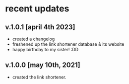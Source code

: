 # recent updates #
## v.1.0.1 [april 4th 2023]
* created a changelog
* freshened up the link shortener database & its website
* happy birthday to my sister! :DD

## v.1.0.0 [may 10th, 2021]
* created the link shortener.
